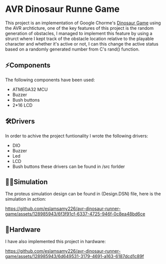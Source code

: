 # AVR Dinosaur Runne Game
This project is an implementation of Google Chorme's [Dinosaur Game](#https://en.wikipedia.org/wiki/Dinosaur_Game) using the AVR archticture, one of the key features of this project is the
random generation of obstacles, I managed to implement this feature by using a strurct where I kept track of the obstacle location relative to the playable character and whether it's
active or not, I can this change the active status based on a randomly generated number from C's rand() function.

## ⚡Components
 The following components have been used:
 * ATMEGA32 MCU
 * Buzzer
 * Bush buttons
 * 2*16 LCD

## 🛠️Drivers
In order to achive the project funtionality I wrote the following drivers:
* DIO
* Buzzer
* Led
* LCD
* Bush buttons
these drivers can be found in /src forlder

## 👨‍💻Simulation
The proteus simulation design can be found in (Design.DSN) file, here is the simulation in action:


https://github.com/eslamsamy226/avr-dinosaur-runner-game/assets/128985943/6f3f91cf-6337-4725-946f-0c8ea48bd6ce



## 🔳Hardware
I have also implemented this project in hardware:


https://github.com/eslamsamy226/avr-dinosaur-runner-game/assets/128985943/6d649531-3179-4691-a163-6187dcd1c89f

